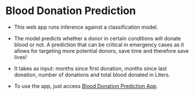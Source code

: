 # Blood Donation Prediction

* This web app runs inference against a classification model.

* The model predicts whether a donor in certain conditions will donate blood or not. A prediction that can be critical in emergency cases as it allows for targeting more potential donors, save time and therefore save lives!

* It takes as input: months since first donation, months since last donation, number of donations and total blood donated in Liters.

* To use the app, just access [Blood Donation Prediction App](https://front-m6am.onrender.com).
